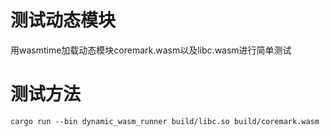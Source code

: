 # 测试动态模块
用wasmtime加载动态模块coremark.wasm以及libc.wasm进行简单测试
# 测试方法
```shell
cargo run --bin dynamic_wasm_runner build/libc.so build/coremark.wasm